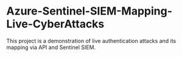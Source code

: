 # Azure-Sentinel-SIEM-Mapping-Live-CyberAttacks
This project is a demonstration of live authentication attacks and its mapping via API and Sentinel SIEM.
